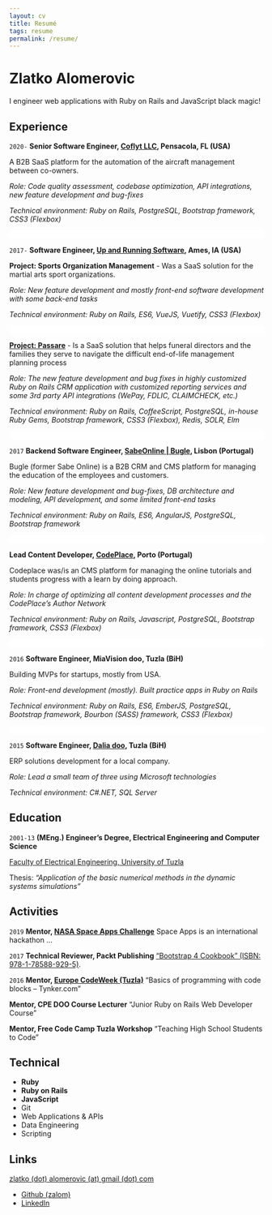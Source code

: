 ```yaml
---
layout: cv
title: Resumé
tags: resume
permalink: /resume/
---
```

# Zlatko Alomerovic

<div id="headline">
I engineer web applications with <i class="fa fa-gem"></i>Ruby on Rails and <i class="fa fa-js"></i>JavaScript black magic!
</div>


## Experience

`2020-`
__Senior Software Engineer, <a href="https://coflyt.com/" target="_blank" class="resume-link">Coflyt LLC</a>, Pensacola, FL (USA)__

A B2B SaaS platform for the automation of the aircraft management between co-owners.

_Role: Code quality assessment, codebase optimization, API integrations, new feature development and bug-fixes_

_Technical environment: Ruby on Rails, PostgreSQL, Bootstrap framework, CSS3 (Flexbox)_

<pre style="background-color: white;">

</pre>

`2017-`
__Software Engineer, <a href="https://www.upandrunningsoftware.com/" target="_blank" class="resume-link">Up and Running Software</a>, Ames, IA (USA)__

__Project: Sports Organization Management__ - Was a SaaS solution for the martial arts sport organizations.

_Role: New feature development and mostly front-end software development with some back-end tasks_

_Technical environment: Ruby on Rails, ES6, VueJS, Vuetify, CSS3 (Flexbox)_

<pre style="background-color: white;">

</pre>

__<a href="https://www.upandrunningsoftware.com/portfolio-passare.php" target="_blank" class="resume-link">Project: Passare</a>__ - Is a SaaS solution that helps funeral directors and the families they serve to navigate the difficult end-of-life management planning process

_Role: The new feature development and bug fixes in highly customized Ruby on Rails CRM application with customized reporting services and some 3rd party API integrations (WePay, FDLIC, CLAIMCHECK, etc.)_

_Technical environment: Ruby on Rails, CoffeeScript, PostgreSQL, in-house Ruby Gems, Bootstrap framework, CSS3 (Flexbox), Redis, SOLR, Elm_

<pre style="background-color: white;">

</pre>

`2017`
__Backend Software Engineer, <a href="https://www.trybugle.com/" target="_blank" class="resume-link">SabeOnline | Bugle</a>, Lisbon (Portugal)__

Bugle (former Sabe Online) is a B2B CRM and CMS platform for managing the education of the employees and customers.

_Role: New feature development and bug-fixes, DB architecture and modeling, API development, and some limited front-end tasks_

_Technical environment: Ruby on Rails, ES6, AngularJS, PostgreSQL, Bootstrap framework_

<pre style="background-color: white;">

</pre>

__Lead Content Developer, <a href="https://codeplace.com/" target="_blank" class="resume-link">CodePlace</a>, Porto (Portugal)__

Codeplace was/is an CMS platform for managing the online tutorials and students progress with a learn by doing approach.

_Role: In charge of optimizing all content development processes and the CodePlace’s Author Network_

_Technical environment: Ruby on Rails, Javascript, PostgreSQL, Bootstrap framework, CSS3 (Flexbox)_

<pre style="background-color: white;">

</pre>

`2016`
__Software Engineer, MiaVision doo, Tuzla (BiH)__

Building MVPs for startups, mostly from USA.

_Role: Front-end development (mostly). Built practice apps in Ruby on Rails_

_Technical environment: Ruby on Rails, ES6, EmberJS, PostgreSQL, Bootstrap framework, Bourbon (SASS) framework, CSS3 (Flexbox)_

<pre style="background-color: white;">

</pre>

`2015`
__Software Engineer, <a href="https://dalia.ba/en/home-2/" target="_blank" class="resume-link">Dalia doo</a>, Tuzla (BiH)__

ERP solutions development for a local company.

_Role: Lead a small team of three using Microsoft technologies_

_Technical environment: C#.NET, SQL Server_

## Education

`2001-13`
__(MEng.) Engineer’s Degree, Electrical Engineering and Computer Science__

<a href="http://www.fe.untz.ba/" target="_blank" class="resume-link">Faculty of Electrical Engineering, University of Tuzla</a>

Thesis: _“Application of the basic numerical methods in the dynamic systems simulations”_

## Activities

`2019`
__Mentor, <a href="https://www.spaceappschallenge.org/" target="_blank" class="resume-link">NASA Space Apps Challenge</a>__ Space Apps is an international hackathon ...

`2017`
__Technical Reviewer, Packt Publishing__ <a href="https://www.amazon.com/Bootstrap-Cookbook-Solutions-problems-Responsive/dp/178588929X" target="_blank" class="resume-link">“Bootstrap 4 Cookbook” (ISBN: 978-1-78588-929-5)</a>.

`2016`
__Mentor, <a href="https://codeweek.eu/view/13266/peace-of-code" target="_blank" class="resume-link">Europe CodeWeek (Tuzla)</a>__ “Basics of programming with code blocks – Tynker.com”

__Mentor, CPE DOO Course Lecturer__ “Junior Ruby on Rails Web Developer Course”

__Mentor, Free Code Camp Tuzla Workshop__ “Teaching High School Students to Code”

## Technical

* **Ruby**
* **Ruby on Rails**
* **JavaScript**
* Git
* Web Applications & APIs
* Data Engineering
* Scripting


## Links

<i class="fa fa-envelope"></i> <a href="mailto:zlatko.alomerovic@gmail.com" target="_blank">zlatko (dot) alomerovic (at) gmail (dot) com</a><br>

* <i class="fa fa-github"></i> <a href="http://github.com/zalom" target="_blank">Github (zalom)</a><br>
* <i class="fa fa-linkedin"></i> <a href="https://www.linkedin.com/in/zlatkoalomerovic/" target="_blank">LinkedIn</a><br>

<!-- ### Footer

Last updated: May 2013 -->
